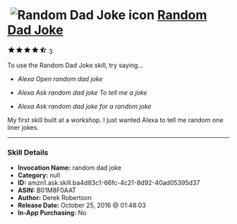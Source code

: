 # &nbsp;<img src="skill_icon" alt="Random Dad Joke icon" width="36"> [Random Dad Joke](http://alexa.amazon.com/#skills/amzn1.ask.skill.ba4d83c1-66fc-4c21-8d92-40ad05395d37)
![4.4 stars](../../images/ic_star_black_18dp_1x.png)![4.4 stars](../../images/ic_star_black_18dp_1x.png)![4.4 stars](../../images/ic_star_black_18dp_1x.png)![4.4 stars](../../images/ic_star_black_18dp_1x.png)![4.4 stars](../../images/ic_star_half_black_18dp_1x.png) 3

To use the Random Dad Joke skill, try saying...

* *Alexa Open random dad joke*

* *Alexa Ask random dad joke To tell me a joke*

* *Alexa Ask random dad joke for a random joke*

My first skill built at a workshop. I just wanted Alexa to tell me random one liner jokes.

***

### Skill Details

* **Invocation Name:** random dad joke
* **Category:** null
* **ID:** amzn1.ask.skill.ba4d83c1-66fc-4c21-8d92-40ad05395d37
* **ASIN:** B01M8F0AAT
* **Author:** Derek Robertson
* **Release Date:** October 25, 2016 @ 01:48:03
* **In-App Purchasing:** No
